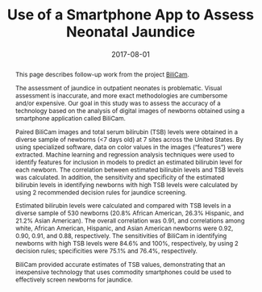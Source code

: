 ---
abstract: |-
  <p>This page describes follow-up work from the project <a href="/projects/bilicam">BiliCam</a>.
  </p><p>
  The assessment of jaundice in outpatient neonates is problematic. Visual assessment is inaccurate, and more exact methodologies are cumbersome and/or expensive. Our goal in this study was to assess the accuracy of a technology based on the analysis of digital images of newborns obtained using a smartphone application called BiliCam. 
  </p><p>
  Paired BiliCam images and total serum bilirubin (TSB) levels were obtained in a diverse sample of newborns (<7 days old) at 7 sites across the United States. By using specialized software, data on color values in the images (“features”) were extracted. Machine learning and regression analysis techniques were used to identify features for inclusion in models to predict an estimated bilirubin level for each newborn. The correlation between estimated bilirubin levels and TSB levels was calculated. In addition, the sensitivity and specificity of the estimated bilirubin levels in identifying newborns with high TSB levels were calculated by using 2 recommended decision rules for jaundice screening.
  </p><p>
  Estimated bilirubin levels were calculated and compared with TSB levels in a diverse sample of 530 newborns (20.8% African American, 26.3% Hispanic, and 21.2% Asian American). The overall correlation was 0.91, and correlations among white, African American, Hispanic, and Asian American newborns were 0.92, 0.90, 0.91, and 0.88, respectively. The sensitivities of BiliCam in identifying newborns with high TSB levels were 84.6% and 100%, respectively, by using 2 decision rules; specificities were 75.1% and 76.4%, respectively.
  </p><p>
  BiliCam provided accurate estimates of TSB values, demonstrating that an inexpensive technology that uses commodity smartphones could be used to effectively screen newborns for jaundice.</p>
  
authors:
- James A. Taylor
- James W. Stout
- Lilian de Greef
- Mayank Goel
- Shwetak Patel
- Esther K. Chung
- Aruna Koduri
- Shawn McMahon
- Jane Dickerson
- Elizabeth A. Simpson
- Eric C. Larson
award: 'Honorable Mention Award'
bibtex: |-
  @article{taylor2017use,
  title={Use of a Smartphone App to Assess Neonatal Jaundice},
  author={Taylor, James A and Stout, James W and de Greef, Lilian and Goel, Mayank and Patel, Shwetak and Chung, Esther K and Koduri, Aruna and McMahon, Shawn and Dickerson, Jane and Simpson, Elizabeth A and others},
  journal={Pediatrics},
  pages={e20170312},
  year={2017},
  publisher={Am Acad Pediatrics}
  }
blurb: |-
  This project is follow-up work to <a href="/projects/bilicam">BiliCam</a>, in which we made modifications to the BiliCam system and ran larger study to validate its efficacy at screening newborn jaundice. This study spanned across 7 different sites around the country to broaden the diversity of skin tones in our dataset. From our dataset of samples from 530 newborns, BiliCam demonstrated medically accurate estimates. Our findings are published as a journal paper in Pediatrics, August 2017.
caption: ''
citation: |-
  Taylor, J.A., Stout, J.W., de Greef, L., Goel, M., Patel, S., Chung, E.K., Koduri, A., McMahon, S., Dickerson, J., Simpson, E.A. and Larson, E.C., 2017. Use of a Smartphone App to Assess Neonatal Jaundice. Pediatrics, p.e20170312.
date: 2017-08-01
image: '/img/pubs/BiliCam_image.jpg'
location: 'University of Washington'
paper: /pdfs/BiliCam_Pediatrics.pdf
thumbnail: '/img/pubs/BiliCam_thumbnail.jpg'
title: 'Use of a Smartphone App to Assess Neonatal Jaundice'
video: ''
video_embed: ''
year: 2017
---